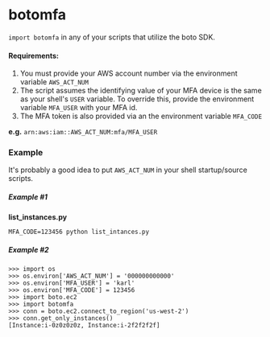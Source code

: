 # botomfa


``import botomfa`` in any of your scripts that utilize the boto SDK.

#### Requirements:

1. You must provide your AWS account number via the environment variable ``AWS_ACT_NUM``
2. The script assumes the identifying value of your MFA device is the same as your shell's ``USER`` variable. To override this, provide the environment variable ``MFA_USER`` with your MFA id.
3. The MFA token is also provided via an the environment variable ``MFA_CODE``


**e.g.** ``arn:aws:iam::AWS_ACT_NUM:mfa/MFA_USER``


### Example


It's probably a good idea to put ``AWS_ACT_NUM`` in your shell startup/source scripts.


##### Example #1
**list_instances.py**

```
MFA_CODE=123456 python list_intances.py
```


##### Example #2
```
>>> import os
>>> os.environ['AWS_ACT_NUM'] = '000000000000'
>>> os.environ['MFA_USER'] = 'karl'
>>> os.environ['MFA_CODE'] = 123456
>>> import boto.ec2
>>> import botomfa
>>> conn = boto.ec2.connect_to_region('us-west-2')
>>> conn.get_only_instances()
[Instance:i-0z0z0z0z, Instance:i-2f2f2f2f]
```
